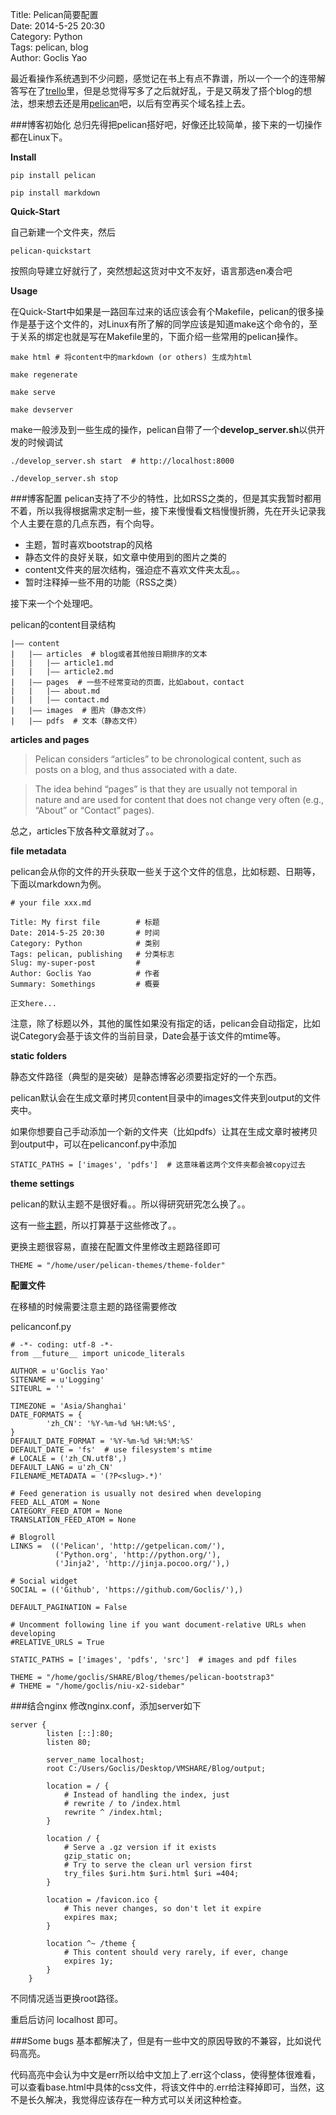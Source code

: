 Title: Pelican简要配置  
Date: 2014-5-25 20:30  
Category: Python  
Tags: pelican, blog  
Author: Goclis Yao  


最近看操作系统遇到不少问题，感觉记在书上有点不靠谱，所以一个一个的连带解答写在了[trello][1]里，但是总觉得写多了之后就好乱，于是又萌发了搭个blog的想法，想来想去还是用[pelican][2]吧，以后有空再买个域名挂上去。

###博客初始化
总归先得把pelican搭好吧，好像还比较简单，接下来的一切操作都在Linux下。

__Install__
```
pip install pelican

pip install markdown
```

__Quick-Start__

自己新建一个文件夹，然后
```
pelican-quickstart
```
按照向导建立好就行了，突然想起这货对中文不友好，语言那选en凑合吧

__Usage__

在Quick-Start中如果是一路回车过来的话应该会有个Makefile，pelican的很多操作是基于这个文件的，对Linux有所了解的同学应该是知道make这个命令的，至于关系的绑定也就是写在Makefile里的，下面介绍一些常用的pelican操作。
```
make html # 将content中的markdown (or others) 生成为html

make regenerate

make serve

make devserver
```
make一般涉及到一些生成的操作，pelican自带了一个**develop_server.sh**以供开发的时候调试
```
./develop_server.sh start  # http://localhost:8000

./develop_server.sh stop
```

###博客配置
pelican支持了不少的特性，比如RSS之类的，但是其实我暂时都用不着，所以我得根据需求定制一些，接下来慢慢看文档慢慢折腾，先在开头记录我个人主要在意的几点东西，有个向导。

 - 主题，暂时喜欢bootstrap的风格
 - 静态文件的良好关联，如文章中使用到的图片之类的
 - content文件夹的层次结构，强迫症不喜欢文件夹太乱。。
 - 暂时注释掉一些不用的功能（RSS之类）

接下来一个个处理吧。

pelican的content目录结构
```
|—— content
|   |—— articles  # blog或者其他按日期排序的文本
|   |   |—— article1.md
|   |   |—— article2.md
|   |—— pages  # 一些不经常变动的页面，比如about，contact
|   |   |—— about.md
|   |   |—— contact.md
|   |—— images  # 图片（静态文件）
|   |—— pdfs  # 文本（静态文件）
```
__articles and pages__

> Pelican considers “articles” to be chronological content, such as posts on a blog, and thus associated with a date.

> The idea behind “pages” is that they are usually not temporal in nature and are used for content that does not change very often (e.g., “About” or “Contact” pages).

总之，articles下放各种文章就对了。。

__file metadata__

pelican会从你的文件的开头获取一些关于这个文件的信息，比如标题、日期等，下面以markdown为例。
```
# your file xxx.md

Title: My first file        # 标题
Date: 2014-5-25 20:30       # 时间
Category: Python            # 类别
Tags: pelican, publishing   # 分类标志
Slug: my-super-post         # 
Author: Goclis Yao          # 作者
Summary: Somethings         # 概要

正文here...
```
注意，除了标题以外，其他的属性如果没有指定的话，pelican会自动指定，比如说Category会基于该文件的当前目录，Date会基于该文件的mtime等。

__static folders__

静态文件路径（典型的是突破）是静态博客必须要指定好的一个东西。

pelican默认会在生成文章时拷贝content目录中的images文件夹到output的文件夹中。

如果你想要自己手动添加一个新的文件夹（比如pdfs）让其在生成文章时被拷贝到output中，可以在pelicanconf.py中添加
```
STATIC_PATHS = ['images', 'pdfs']  # 这意味着这两个文件夹都会被copy过去
```

__theme settings__

pelican的默认主题不是很好看。。所以得研究研究怎么换了。。

这有一些[主题][3]，所以打算基于这些修改了。。

更换主题很容易，直接在配置文件里修改主题路径即可
```
THEME = "/home/user/pelican-themes/theme-folder"
```

__配置文件__

在移植的时候需要注意主题的路径需要修改

pelicanconf.py
```
# -*- coding: utf-8 -*-
from __future__ import unicode_literals

AUTHOR = u'Goclis Yao'
SITENAME = u'Logging'
SITEURL = ''

TIMEZONE = 'Asia/Shanghai'
DATE_FORMATS = {
        'zh_CN': '%Y-%m-%d %H:%M:%S',
}
DEFAULT_DATE_FORMAT = '%Y-%m-%d %H:%M:%S'
DEFAULT_DATE = 'fs'  # use filesystem's mtime
# LOCALE = ('zh_CN.utf8',)
DEFAULT_LANG = u'zh_CN'
FILENAME_METADATA = '(?P<slug>.*)'

# Feed generation is usually not desired when developing
FEED_ALL_ATOM = None
CATEGORY_FEED_ATOM = None
TRANSLATION_FEED_ATOM = None

# Blogroll
LINKS =  (('Pelican', 'http://getpelican.com/'),
          ('Python.org', 'http://python.org/'),
          ('Jinja2', 'http://jinja.pocoo.org/'),)

# Social widget
SOCIAL = (('Github', 'https://github.com/Goclis/'),)

DEFAULT_PAGINATION = False

# Uncomment following line if you want document-relative URLs when developing
#RELATIVE_URLS = True

STATIC_PATHS = ['images', 'pdfs', 'src']  # images and pdf files

THEME = "/home/goclis/SHARE/Blog/themes/pelican-bootstrap3"
# THEME = "/home/goclis/niu-x2-sidebar"
```

###结合nginx
修改nginx.conf，添加server如下
```
server {
        listen [::]:80;
        listen 80;

        server_name localhost;
        root C:/Users/Goclis/Desktop/VMSHARE/Blog/output;

        location = / {
            # Instead of handling the index, just
            # rewrite / to /index.html
            rewrite ^ /index.html;
        }

        location / {
            # Serve a .gz version if it exists
            gzip_static on;
            # Try to serve the clean url version first
            try_files $uri.htm $uri.html $uri =404;
        }

        location = /favicon.ico {
            # This never changes, so don't let it expire
            expires max;
        }

        location ^~ /theme {
            # This content should very rarely, if ever, change
            expires 1y;
        }
    }
```
不同情况适当更换root路径。

重启后访问 localhost 即可。

###Some bugs
基本都解决了，但是有一些中文的原因导致的不兼容，比如说代码高亮。

代码高亮中会认为中文是err所以给中文加上了.err这个class，使得整体很难看，可以查看base.html中具体的css文件，将该文件中的.err给注释掉即可，当然，这不是长久解决，我觉得应该存在一种方式可以关闭这种检查。

[2]:http://docs.getpelican.com/en/3.3.0/getting_started.html#installing-pelican
[1]:https://trello.com
[3]:https://github.com/getpelican/pelican-themes